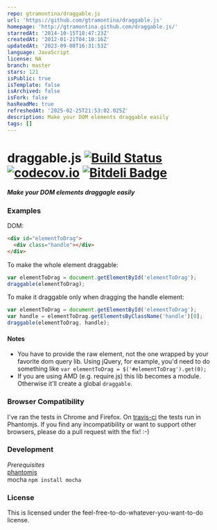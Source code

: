 ```yaml
---
repo: gtramontina/draggable.js
url: 'https://github.com/gtramontina/draggable.js'
homepage: 'http://gtramontina.github.com/draggable.js/'
starredAt: '2014-10-15T18:47:23Z'
createdAt: '2012-01-21T04:10:16Z'
updatedAt: '2023-09-08T16:31:53Z'
language: JavaScript
license: NA
branch: master
stars: 121
isPublic: true
isTemplate: false
isArchived: false
isFork: false
hasReadMe: true
refreshedAt: '2025-02-25T21:53:02.025Z'
description: Make your DOM elements draggable easily
tags: []
---
```


# draggable.js [![Build Status](https://travis-ci.org/gtramontina/draggable.js.png)](https://travis-ci.org/gtramontina/draggable.js) [![codecov.io](https://codecov.io/github/gtramontina/draggable.js/coverage.svg?branch=master)](https://codecov.io/github/gtramontina/draggable.js?branch=master) [![Bitdeli Badge](https://d2weczhvl823v0.cloudfront.net/gtramontina/draggable.js/trend.png)](https://bitdeli.com/free "Bitdeli Badge")
##### Make your DOM elements draggagle easily

### Examples

DOM:

```html
<div id="elementToDrag">
  <div class="handle"></div>
</div>
```

To make the whole element draggable:

```javascript
var elementToDrag = document.getElementById('elementToDrag');
draggable(elementToDrag);
```

To make it draggable only when dragging the handle element:

```javascript
var elementToDrag = document.getElementById('elementToDrag');
var handle = elementToDrag.getElementsByClassName('handle')[0];
draggable(elementToDrag, handle);
```

#### Notes
* You have to provide the raw element, not the one wrapped by your favorite dom query lib. Using jQuery, for example, you'd need to do something like `var elementToDrag = $('#elementToDrag').get(0);`
* If you are using AMD (e.g. require.js) this lib becomes a module. Otherwise it'll create a global `draggable`.

### Browser Compatibility
I've ran the tests in Chrome and Firefox. On [travis-ci](https://travis-ci.org/gtramontina/draggable.js) the tests run in Phantomjs. If you find any incompatibility or want to support other browsers, please do a pull request with the fix! :-)

### Development
*Prerequisites*  
[phantomjs](http://phantomjs.org/download.html)   
mocha `npm install mocha`  



### License
This is licensed under the feel-free-to-do-whatever-you-want-to-do license.
